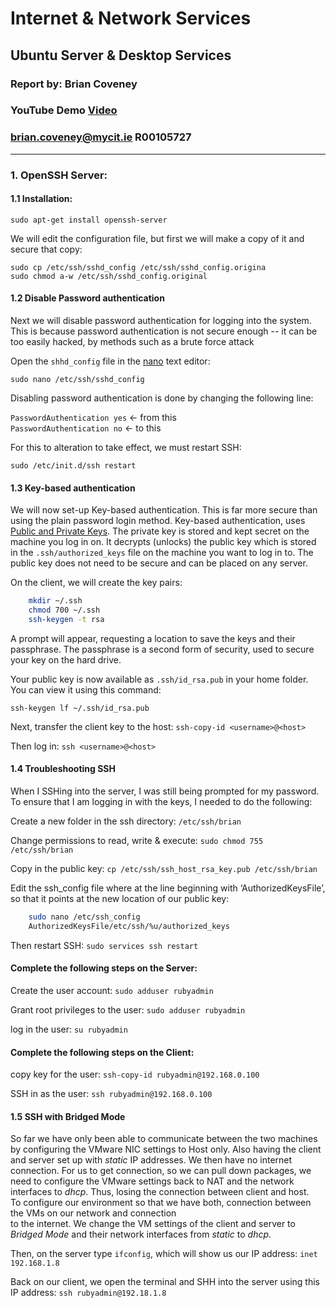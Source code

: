 
# Internet & Network Services

## Ubuntu Server & Desktop Services

### Report by: Brian Coveney 

### YouTube Demo [Video][1]  

### brian.coveney@mycit.ie R00105727

---


### 1. OpenSSH Server:

#### 1.1 Installation:
`sudo apt-get install openssh-server`

We will edit the configuration file, but first we will make a copy of it and secure that copy:

`sudo cp /etc/ssh/sshd_config /etc/ssh/sshd_config.origina` <br>
`sudo chmod a-w /etc/ssh/sshd_config.original`


#### 1.2 Disable Password authentication

Next we will disable password authentication for logging into the system. This is because password authentication is not secure enough -- it can be too easily hacked, by methods such as a brute force attack

Open the `shhd_config` file in the [nano][2] text editor:

`sudo nano /etc/ssh/sshd_config`

Disabling password authentication is done by changing the following line:

`PasswordAuthentication yes` <- from this <br> 
`PasswordAuthentication no`  <- to this


For this to alteration to take effect, we must restart SSH: 

`sudo /etc/init.d/ssh restart`


#### 1.3 Key-based authentication

We will now set-up Key-based authentication. This is far more secure than using the plain password login method. Key-based authentication, uses [Public and Private Keys][3]. The private key is stored and kept secret on the machine you log in on. It decrypts (unlocks) the public key which is stored in the `.ssh/authorized_keys` file on the machine you want to log in to. The public key does not need to be secure and can be placed on any server.

On the client, we will create the key pairs: 

``` bash
    mkdir ~/.ssh 
    chmod 700 ~/.ssh 
    ssh-keygen -t rsa
```

A prompt will appear, requesting a location to save the keys and their passphrase. The passphrase is a second form of security, used to secure your key on the hard drive.

Your public key is now available as `.ssh/id_rsa.pub` in your home folder. You can view it using this command:

`ssh-keygen lf ~/.ssh/id_rsa.pub`

Next, transfer the client key to the host: `ssh-copy-id <username>@<host>`  

Then log in: `ssh <username>@<host>`  


#### 1.4 Troubleshooting SSH

When I SSHing into the server, I was still being prompted for my password. To ensure that I am logging in with the keys, I needed to do the following:  
 
Create a new folder in the ssh directory: `/etc/ssh/brian`  

Change permissions to read, write & execute:  `sudo chmod 755 /etc/ssh/brian` 

Copy in the public key: `cp /etc/ssh/ssh_host_rsa_key.pub /etc/ssh/brian`

Edit the ssh_config file where at the line beginning with ‘AuthorizedKeysFile’, so that it points at the new location of our public key:

``` bash
    sudo nano /etc/ssh_config 
    AuthorizedKeysFile/etc/ssh/%u/authorized_keys
```

Then restart SSH: `sudo services ssh restart`

#### Complete the following steps on the Server:

Create the user account: `sudo adduser rubyadmin` 

Grant root privileges to the user: `sudo adduser rubyadmin` 

log in the user: `su rubyadmin`

#### Complete the following steps on the Client: 

copy key for the user: `ssh-copy-id rubyadmin@192.168.0.100` 
 
SSH in as the user: `ssh rubyadmin@192.168.0.100`


#### 1.5 SSH with Bridged Mode

So far we have only been able to communicate between the two machines by configuring the VMware NIC settings to Host only. Also having the client and server set up with *static* IP addresses. We then have no internet connection. For us to get connection, so we can pull down packages, we need to configure the VMware settings back to NAT and the network interfaces to *dhcp*. Thus, losing the connection between client and host.      
To configure our environment so that we have both, connection between the VMs on our network and connection  
to the internet. We change the VM settings of the client and server to *Bridged Mode* and their network 
interfaces from *static* to *dhcp*.   
 
Then, on the server type `ifconfig`, which will show us our IP address: 
`inet 192.168.1.8` 
 
Back on our client, we open the terminal and SHH into the server using this IP address: 
`ssh rubyadmin@192.18.1.8`







[1]: https://www.youtube.com/watch?v=MPosff0AJGM&feature=youtu.be
[2]: http://www.nano-editor.org/dist/v2.2/nano.html
[3]: https://help.ubuntu.com/community/SSH/OpenSSH/Keys
